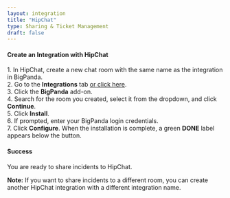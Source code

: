 ```yaml
---
layout: integration
title: "HipChat"
type: Sharing & Ticket Management
draft: false
---
```


#### Create an Integration with HipChat

1\. In HipChat, create a new chat room with the same name as the integration in BigPanda.  
2\. Go to the **Integrations** tab [or click here](https://hipchat.com/addons/).  
3\. Click the **BigPanda** add-on.  
4\. Search for the room you created, select it from the dropdown, and click **Continue**.   
5\. Click **Install**.  
6\. If prompted, enter your BigPanda login credentials.  
7\. Click **Configure**. When the installation is complete, a green **DONE** label appears below the button.


<!-- section-separator -->
#### Success
You are ready to share incidents to HipChat.

**Note:** If you want to share incidents to a different room, you can create another HipChat integration with a different integration name.
